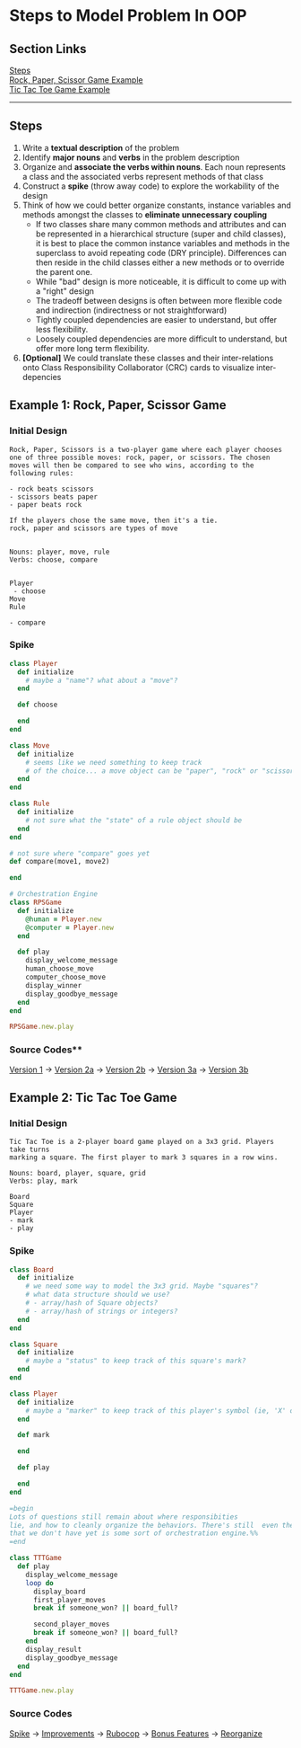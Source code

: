# Steps to Model Problem In OOP
## Section Links
[Steps](#steps)\
[Rock, Paper, Scissor Game Example](#example-1-rock-paper-scissor-game-example)\
[Tic Tac Toe Game Example](#example-2-tic-tac-toe-game)

---

## Steps
1. Write a **textual description** of the problem 
2. Identify **major nouns** and **verbs** in the problem description
3. Organize and **associate the verbs within nouns**. Each noun represents a class and the associated verbs represent methods of that class
4. Construct a **spike** (throw away code) to explore the workability of the design
5. Think of how we could better organize constants, instance variables and methods amongst the classes to **eliminate unnecessary coupling**
	- If two classes share many common methods and attributes and can be represented in a hierarchical structure (super and child classes), it is best to place the common instance variables and methods in the superclass to avoid repeating code (DRY principle). Differences can then reside in the child classes either a new methods or to override the parent one. 
	- While "bad" design is more noticeable, it is difficult to come up with a "right" design
	- The tradeoff between designs is often between more flexible code and indirection (indirectness or not straightforward)
	- Tightly coupled dependencies are easier to understand, but offer less flexibility. 
	- Loosely coupled dependencies are more difficult to understand, but offer more long term flexibility.
6. **\[Optional\]** We could translate these classes and their inter-relations onto Class Responsibility Collaborator (CRC) cards to visualize inter-depencies


## Example 1: Rock, Paper, Scissor Game
### Initial Design
```Text
Rock, Paper, Scissors is a two-player game where each player chooses one of three possible moves: rock, paper, or scissors. The chosen moves will then be compared to see who wins, according to the following rules:

- rock beats scissors
- scissors beats paper
- paper beats rock

If the players chose the same move, then it's a tie.
rock, paper and scissors are types of move


Nouns: player, move, rule
Verbs: choose, compare


Player
 - choose
Move
Rule

- compare
```

### Spike
```Ruby
class Player
  def initialize
    # maybe a "name"? what about a "move"?
  end

  def choose

  end
end

class Move
  def initialize
    # seems like we need something to keep track
    # of the choice... a move object can be "paper", "rock" or "scissors"
  end
end

class Rule
  def initialize
    # not sure what the "state" of a rule object should be
  end
end

# not sure where "compare" goes yet
def compare(move1, move2)

end

# Orchestration Engine
class RPSGame
  def initialize
    @human = Player.new
    @computer = Player.new
  end

  def play
    display_welcome_message
    human_choose_move
    computer_choose_move
    display_winner
    display_goodbye_message
  end
end

RPSGame.new.play
```

### Source Codes**
[Version 1](https://github.com/cklim83/launch_school/blob/main/03_rb120_oop/lesson_02_oop/08_oop_rock_paper_scissor/08a_oop_rps.rb) -> [Version 2a](https://github.com/cklim83/launch_school/blob/main/03_rb120_oop/lesson_02_oop/08_oop_rock_paper_scissor/08b_oop_rps_refactor_1.rb) -> [Version 2b](https://github.com/cklim83/launch_school/blob/main/03_rb120_oop/lesson_02_oop/08_oop_rock_paper_scissor/08c_oop_rps_refactor_2.rb) -> [Version 3a](https://github.com/cklim83/launch_school/blob/main/03_rb120_oop/lesson_02_oop/08_oop_rock_paper_scissor/08d_oop_rps_bonus_features.rb) -> [Version 3b](https://github.com/cklim83/launch_school/blob/main/03_rb120_oop/lesson_02_oop/08_oop_rock_paper_scissor/08g_oop_rps_bonus_refactored.rb)


## Example 2: Tic Tac Toe Game
### Initial Design
```Text
Tic Tac Toe is a 2-player board game played on a 3x3 grid. Players take turns
marking a square. The first player to mark 3 squares in a row wins.

Nouns: board, player, square, grid
Verbs: play, mark

Board
Square
Player
- mark
- play
```

### Spike
```ruby
class Board
  def initialize
    # we need some way to model the 3x3 grid. Maybe "squares"?
    # what data structure should we use?
    # - array/hash of Square objects?
    # - array/hash of strings or integers?
  end
end

class Square
  def initialize
    # maybe a "status" to keep track of this square's mark?
  end
end

class Player
  def initialize
    # maybe a "marker" to keep track of this player's symbol (ie, 'X' or 'O')
  end

  def mark

  end

  def play

  end
end

=begin
Lots of questions still remain about where responsibities 
lie, and how to cleanly organize the behaviors. There's still  even the basic question of whether all the classes above are  needed. For example, do we really need a Square or Player yet? It's not clear, and we really need to explore the problem a little to get a better feel for the code. One class we do need
that we don't have yet is some sort of orchestration engine.%%
=end

class TTTGame
  def play
    display_welcome_message
    loop do
      display_board
      first_player_moves
      break if someone_won? || board_full?

      second_player_moves
      break if someone_won? || board_full?
    end
    display_result
    display_goodbye_message
  end
end

TTTGame.new.play
```

### Source Codes
[Spike](https://github.com/cklim83/launch_school/blob/main/03_rb120_oop/lesson_05/01_tictactoe/02_oo_ttt_spike.rb) -> [Improvements](https://github.com/cklim83/launch_school/blob/main/03_rb120_oop/lesson_05/01_tictactoe/03_oo_ttt_improvements.rb) -> [Rubocop](https://github.com/cklim83/launch_school/blob/main/03_rb120_oop/lesson_05/01_tictactoe/04_oo_ttt_rubocop.rb) -> [Bonus Features](https://github.com/cklim83/launch_school/blob/main/03_rb120_oop/lesson_05/01_tictactoe/05_oo_ttt_bonus_features.rb) -> [Reorganize](https://github.com/cklim83/launch_school/blob/main/03_rb120_oop/lesson_05/01_tictactoe/06_oo_ttt_bonus_refactored.rb)




